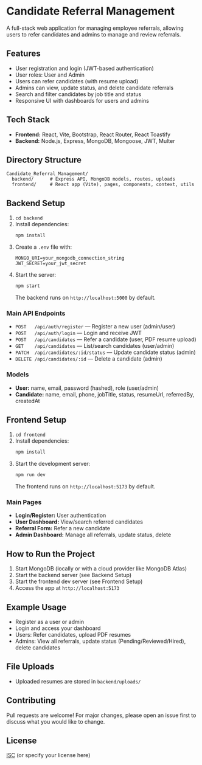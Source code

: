 # Candidate Referral Management

A full-stack web application for managing employee referrals, allowing users to refer candidates and admins to manage and review referrals.

## Features
- User registration and login (JWT-based authentication)
- User roles: User and Admin
- Users can refer candidates (with resume upload)
- Admins can view, update status, and delete candidate referrals
- Search and filter candidates by job title and status
- Responsive UI with dashboards for users and admins

## Tech Stack
- **Frontend:** React, Vite, Bootstrap, React Router, React Toastify
- **Backend:** Node.js, Express, MongoDB, Mongoose, JWT, Multer

## Directory Structure
```
Candidate_Referral_Management/
  backend/      # Express API, MongoDB models, routes, uploads
  frontend/     # React app (Vite), pages, components, context, utils
```

## Backend Setup
1. `cd backend`
2. Install dependencies:
   ```bash
   npm install
   ```
3. Create a `.env` file with:
   ```env
   MONGO_URI=your_mongodb_connection_string
   JWT_SECRET=your_jwt_secret
   ```
4. Start the server:
   ```bash
   npm start
   ```
   The backend runs on `http://localhost:5000` by default.

### Main API Endpoints
- `POST   /api/auth/register`   — Register a new user (admin/user)
- `POST   /api/auth/login`      — Login and receive JWT
- `POST   /api/candidates`      — Refer a candidate (user, PDF resume upload)
- `GET    /api/candidates`      — List/search candidates (user/admin)
- `PATCH  /api/candidates/:id/status` — Update candidate status (admin)
- `DELETE /api/candidates/:id`  — Delete a candidate (admin)

### Models
- **User:** name, email, password (hashed), role (user/admin)
- **Candidate:** name, email, phone, jobTitle, status, resumeUrl, referredBy, createdAt

## Frontend Setup
1. `cd frontend`
2. Install dependencies:
   ```bash
   npm install
   ```
3. Start the development server:
   ```bash
   npm run dev
   ```
   The frontend runs on `http://localhost:5173` by default.

### Main Pages
- **Login/Register:** User authentication
- **User Dashboard:** View/search referred candidates
- **Referral Form:** Refer a new candidate
- **Admin Dashboard:** Manage all referrals, update status, delete

## How to Run the Project
1. Start MongoDB (locally or with a cloud provider like MongoDB Atlas)
2. Start the backend server (see Backend Setup)
3. Start the frontend dev server (see Frontend Setup)
4. Access the app at `http://localhost:5173`

## Example Usage
- Register as a user or admin
- Login and access your dashboard
- Users: Refer candidates, upload PDF resumes
- Admins: View all referrals, update status (Pending/Reviewed/Hired), delete candidates

## File Uploads
- Uploaded resumes are stored in `backend/uploads/`

## Contributing
Pull requests are welcome! For major changes, please open an issue first to discuss what you would like to change.

## License
[ISC](LICENSE) (or specify your license here) 